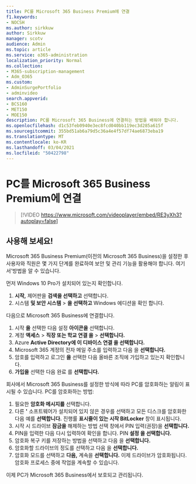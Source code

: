 ```yaml
---
title: PC를 Microsoft 365 Business Premium에 연결
f1.keywords:
- NOCSH
ms.author: sirkkuw
author: Sirkkuw
manager: scotv
audience: Admin
ms.topic: article
ms.service: o365-administration
localization_priority: Normal
ms.collection:
- M365-subscription-management
- Adm_O365
ms.custom:
- AdminSurgePortfolio
- adminvideo
search.appverid:
- BCS160
- MET150
- MOE150
description: PC를 Microsoft 365 Business에 연결하는 방법을 배워야 합니다.
ms.openlocfilehash: d1c53feb0940e3ec8fcd040bb119ec3d285a615f
ms.sourcegitcommit: 355bd51ab6a79d5c36a4e4f57df74ae6873eba19
ms.translationtype: MT
ms.contentlocale: ko-KR
ms.lasthandoff: 03/04/2021
ms.locfileid: "50422798"
---
```

# <a name="connect-your-pc-to-microsoft-365-business-premium"></a>PC를 Microsoft 365 Business Premium에 연결

> [!VIDEO https://www.microsoft.com/videoplayer/embed/RE3yXh3?autoplay=false]

## <a name="try-it"></a>사용해 보세요!
Microsoft 365 Business Premium(이전의 Microsoft 365 Business)을 설정한 후 사용자와 직원은 몇 가지 단계를 완료하여 보안 및 관리 기능을 활용해야 합니다. 여기서&#39;방법을 알 수 있습니다.

먼저 Windows 10 Pro가 설치되어 있는지 확인합니다.

1. **시작,** 제어판을 **검색을 선택하고** 선택합니다.
2. 시스템 **및 보안 시스템**   >   **을 선택하고** Windows 에디션을 확인 합니다.

다음으로 Microsoft 365 Business에 연결합니다.

1. 시작  **을** 선택한 다음 설정  **아이콘을** 선택합니다.
2. 계정 **액세스**  >   **직장 또는 학교 연결 을**   >   **선택합니다.**
3. Azure **Active Directory에 이 디바이스 연결 을 선택합니다.**
4. Microsoft 365 계정의 전자 메일 주소를 입력하고 다음 을 **선택합니다.**
5. 암호를 입력하고 로그인  **을** 선택한 다음 올바른 조직에 가입하고 있는지 확인합니다.
6. **가입을** 선택한 다음 완료 를 **선택합니다.**

회사에서 Microsoft 365 Business를 설정한 방식에 따라 PC를 암호화하는 알림이 표시될 수 있습니다. PC를 암호화하는 방법:

1. 필요한  **암호화 메시지를**  선택합니다.
2. 다른 **&#39;** 소프트웨어가 설치되어 있지 않은 경우를 선택하고 모든 디스크를 암호화한 다음 예를 **선택합니다.** 진행률  **표시줄이 있는 시작 BitLocker**  창이 표시됩니다.
3. 시작 시 드라이브 **잠금을** 해제하는 방법 선택 창에서 PIN 입력(권장)을 **선택합니다.**
4. PIN을 입력한 다음 다시 입력하여 확인을 합니다. PIN **설정 을 선택합니다.**
5. 암호화 복구 키를 저장하는 방법을 선택하고 다음 을 **선택합니다.**
6. 암호화할 드라이브의 정도를 선택하고 다음 을 **선택합니다.**
7. 암호화 모드를 선택하고 **다음,** 계속을 **선택합니다.** 이제 드라이브가 암호화됩니다. 암호화 프로세스 중에 작업을 계속할 수 있습니다.

이제 PC가 Microsoft 365 Business에서 보호되고 관리됩니다.